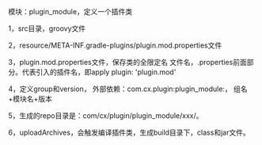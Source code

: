 模块：plugin_module，定义一个插件类

1，src目录，groovy文件

2，resource/META-INF.gradle-plugins/plugin.mod.properties文件

3，plugin.mod.properties文件，保存类的全限定名
文件名，.properties前面部分。代表引入的插件名，即apply plugin: 'plugin.mod'

4，定义group和version，
外部依赖：com.cx.plugin:plugin_module:，
组名+模块名+版本

5，生成的repo目录是：com/cx/plugin/plugin_module/xxx/。

6，uploadArchives，会触发编译插件类，生成build目录下，class和jar文件。

